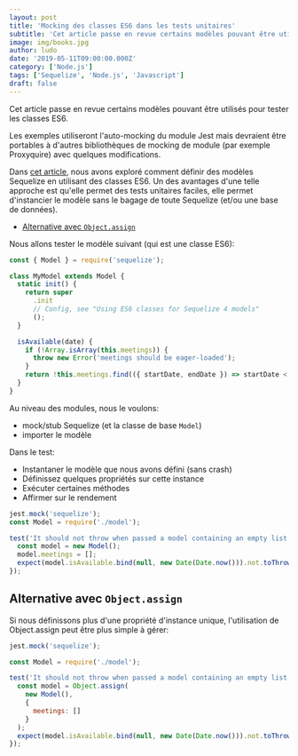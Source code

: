 ```yaml
---
layout: post
title: 'Mocking des classes ES6 dans les tests unitaires'
subtitle: 'Cet article passe en revue certains modèles pouvant être utilisés pour tester les classes ES6.'
image: img/books.jpg
author: ludo
date: '2019-05-11T09:00:00.000Z'
category: ['Node.js']
tags: ['Sequelize', 'Node.js', 'Javascript']
draft: false
---
```


Cet article passe en revue certains modèles pouvant être utilisés pour tester les classes ES6.

Les exemples utiliseront l'auto-mocking du module Jest mais devraient être portables à d'autres bibliothèques de mocking de module (par exemple Proxyquire) avec quelques modifications.

Dans [cet article](/node-sequelize-classes), nous avons exploré comment définir des modèles Sequelize en utilisant des classes ES6. Un des avantages d'une telle approche est qu'elle permet des tests unitaires faciles, elle permet d'instancier le modèle sans le bagage de toute Sequelize (et/ou une base de données).

- [Alternative avec `Object.assign`](#alternative-object-assign)

Nous allons tester le modèle suivant (qui est une classe ES6):

```js
const { Model } = require('sequelize');

class MyModel extends Model {
  static init() {
    return super
      .init
      // Config, see "Using ES6 classes for Sequelize 4 models"
      ();
  }

  isAvailable(date) {
    if (!Array.isArray(this.meetings)) {
      throw new Error('meetings should be eager-loaded');
    }
    return !this.meetings.find(({ startDate, endDate }) => startDate < date && endDate > date);
  }
}
```

Au niveau des modules, nous le voulons:

- mock/stub Sequelize (et la classe de base `Model`)
- importer le modèle

Dans le test:

- Instantaner le modèle que nous avons défini (sans crash)
- Définissez quelques propriétés sur cette instance
- Exécuter certaines méthodes
- Affirmer sur le rendement

```js
jest.mock('sequelize');
const Model = require('./model');

test('It should not throw when passed a model containing an empty list of meetings', () => {
  const model = new Model();
  model.meetings = [];
  expect(model.isAvailable.bind(null, new Date(Date.now())).not.toThrow();
});
```

<a name="alternative-object-assign"></a>

## Alternative avec `Object.assign`

Si nous définissons plus d'une propriété d'instance unique, l'utilisation de Object.assign peut être plus simple à gérer:

```js
jest.mock('sequelize');

const Model = require('./model');

test('It should not throw when passed a model containing an empty list of meetings', () => {
  const model = Object.assign(
    new Model(),
    {
      meetings: []
    }
  );
  expect(model.isAvailable.bind(null, new Date(Date.now())).not.toThrow();
});
```
